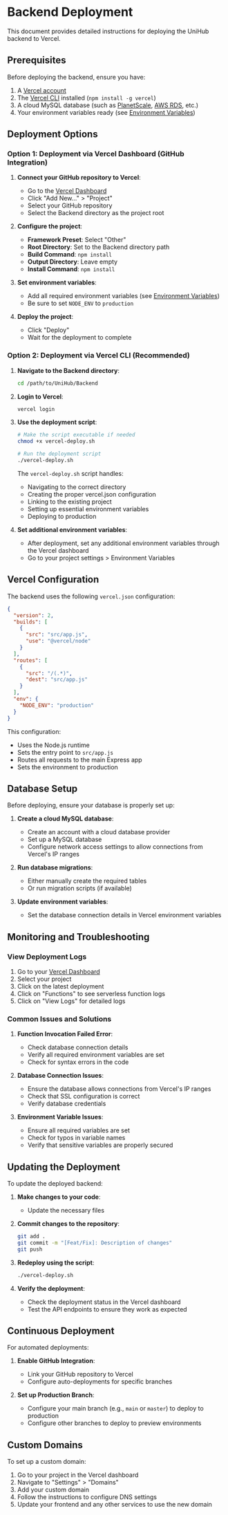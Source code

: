 # Backend Deployment

This document provides detailed instructions for deploying the UniHub backend to Vercel.

## Prerequisites

Before deploying the backend, ensure you have:

1. A [Vercel account](https://vercel.com/signup)
2. The [Vercel CLI](https://vercel.com/docs/cli) installed (`npm install -g vercel`)
3. A cloud MySQL database (such as [PlanetScale](https://planetscale.com/), [AWS RDS](https://aws.amazon.com/rds/), etc.)
4. Your environment variables ready (see [Environment Variables](../setup/environment-variables.md))

## Deployment Options

### Option 1: Deployment via Vercel Dashboard (GitHub Integration)

1. **Connect your GitHub repository to Vercel**:
   - Go to the [Vercel Dashboard](https://vercel.com/dashboard)
   - Click "Add New..." > "Project"
   - Select your GitHub repository
   - Select the Backend directory as the project root

2. **Configure the project**:
   - **Framework Preset**: Select "Other"
   - **Root Directory**: Set to the Backend directory path
   - **Build Command**: `npm install`
   - **Output Directory**: Leave empty
   - **Install Command**: `npm install`

3. **Set environment variables**:
   - Add all required environment variables (see [Environment Variables](../setup/environment-variables.md))
   - Be sure to set `NODE_ENV` to `production`

4. **Deploy the project**:
   - Click "Deploy"
   - Wait for the deployment to complete

### Option 2: Deployment via Vercel CLI (Recommended)

1. **Navigate to the Backend directory**:
   ```bash
   cd /path/to/UniHub/Backend
   ```

2. **Login to Vercel**:
   ```bash
   vercel login
   ```

3. **Use the deployment script**:
   ```bash
   # Make the script executable if needed
   chmod +x vercel-deploy.sh
   
   # Run the deployment script
   ./vercel-deploy.sh
   ```

   The `vercel-deploy.sh` script handles:
   - Navigating to the correct directory
   - Creating the proper vercel.json configuration
   - Linking to the existing project
   - Setting up essential environment variables
   - Deploying to production

4. **Set additional environment variables**:
   - After deployment, set any additional environment variables through the Vercel dashboard
   - Go to your project settings > Environment Variables

## Vercel Configuration

The backend uses the following `vercel.json` configuration:

```json
{
  "version": 2,
  "builds": [
    {
      "src": "src/app.js",
      "use": "@vercel/node"
    }
  ],
  "routes": [
    {
      "src": "/(.*)",
      "dest": "src/app.js"
    }
  ],
  "env": {
    "NODE_ENV": "production"
  }
}
```

This configuration:
- Uses the Node.js runtime
- Sets the entry point to `src/app.js`
- Routes all requests to the main Express app
- Sets the environment to production

## Database Setup

Before deploying, ensure your database is properly set up:

1. **Create a cloud MySQL database**:
   - Create an account with a cloud database provider
   - Set up a MySQL database
   - Configure network access settings to allow connections from Vercel's IP ranges

2. **Run database migrations**:
   - Either manually create the required tables
   - Or run migration scripts (if available)

3. **Update environment variables**:
   - Set the database connection details in Vercel environment variables

## Monitoring and Troubleshooting

### View Deployment Logs

1. Go to your [Vercel Dashboard](https://vercel.com/dashboard)
2. Select your project
3. Click on the latest deployment
4. Click on "Functions" to see serverless function logs
5. Click on "View Logs" for detailed logs

### Common Issues and Solutions

1. **Function Invocation Failed Error**:
   - Check database connection details
   - Verify all required environment variables are set
   - Check for syntax errors in the code

2. **Database Connection Issues**:
   - Ensure the database allows connections from Vercel's IP ranges
   - Check that SSL configuration is correct
   - Verify database credentials

3. **Environment Variable Issues**:
   - Ensure all required variables are set
   - Check for typos in variable names
   - Verify that sensitive variables are properly secured

## Updating the Deployment

To update the deployed backend:

1. **Make changes to your code**:
   - Update the necessary files

2. **Commit changes to the repository**:
   ```bash
   git add .
   git commit -m "[Feat/Fix]: Description of changes"
   git push
   ```

3. **Redeploy using the script**:
   ```bash
   ./vercel-deploy.sh
   ```

4. **Verify the deployment**:
   - Check the deployment status in the Vercel dashboard
   - Test the API endpoints to ensure they work as expected

## Continuous Deployment

For automated deployments:

1. **Enable GitHub Integration**:
   - Link your GitHub repository to Vercel
   - Configure auto-deployments for specific branches

2. **Set up Production Branch**:
   - Configure your main branch (e.g., `main` or `master`) to deploy to production
   - Configure other branches to deploy to preview environments

## Custom Domains

To set up a custom domain:

1. Go to your project in the Vercel dashboard
2. Navigate to "Settings" > "Domains"
3. Add your custom domain
4. Follow the instructions to configure DNS settings
5. Update your frontend and any other services to use the new domain 